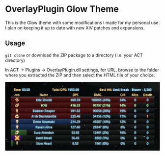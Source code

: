 # OverlayPlugin Glow Theme

This is the Glow theme with some modifications I made for my personal use. I plan on keeping it up to date with new XIV patches and expansions.

## Usage
`git clone` or download the ZIP package to a directory (i.e. your ACT directory)

In ACT -> Plugins -> OverlayPlugin.dll settings, for URL, browse to the folder where you extracted the ZIP and then select the HTML file of your choice.

![miniparseGlowIconGraph](/screenshots/glow.png?raw=true "Glow")